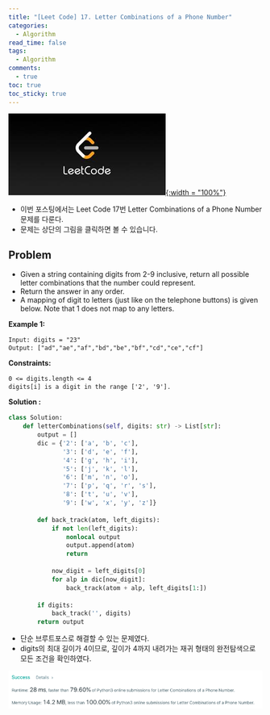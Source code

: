 ```yaml
---
title: "[Leet Code] 17. Letter Combinations of a Phone Number"
categories:
  - Algorithm
read_time: false
tags:
  - Algorithm
comments:
  - true
toc: true
toc_sticky: true
---
```

[![](/assets/img/LeetCode.jpeg){:width = "100%"}](https://leetcode.com/problems/letter-combinations-of-a-phone-number/)

* 이번 포스팅에서는 Leet Code 17번 Letter Combinations of a Phone Number 문제를 다룬다.
* 문제는 상단의 그림을 클릭하면 볼 수 있습니다.

## Problem
* Given a string containing digits from 2-9 inclusive, return all possible letter combinations that the number could represent. 
* Return the answer in any order.
* A mapping of digit to letters (just like on the telephone buttons) is given below. Note that 1 does not map to any letters.


__Example 1:__

```
Input: digits = "23"
Output: ["ad","ae","af","bd","be","bf","cd","ce","cf"]
```

__Constraints:__

```
0 <= digits.length <= 4
digits[i] is a digit in the range ['2', '9'].
```


__Solution :__

```python
class Solution:
    def letterCombinations(self, digits: str) -> List[str]:
        output = []
        dic = {'2': ['a', 'b', 'c'],
               '3': ['d', 'e', 'f'],
               '4': ['g', 'h', 'i'],
               '5': ['j', 'k', 'l'],
               '6': ['m', 'n', 'o'],
               '7': ['p', 'q', 'r', 's'],
               '8': ['t', 'u', 'v'],
               '9': ['w', 'x', 'y', 'z']}

        def back_track(atom, left_digits):
            if not len(left_digits):
                nonlocal output
                output.append(atom)
                return

            now_digit = left_digits[0]
            for alp in dic[now_digit]:
                back_track(atom + alp, left_digits[1:])

        if digits:
            back_track('', digits)
        return output
```

* 단순 브루트포스로 해결할 수 있는 문제였다.
* digits의 최대 길이가 4이므로, 깊이가 4까지 내려가는 재귀 형태의 완전탐색으로 모든 조건을 확인하였다.

![](/assets/img/LeetCode/LeetCode_17_1.png)
